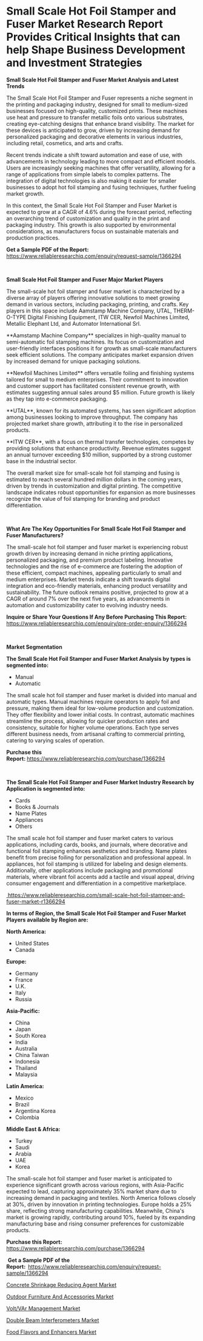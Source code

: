 <p><h1>Small Scale Hot Foil Stamper and Fuser Market Research Report Provides Critical Insights that can help Shape Business Development and Investment Strategies</h1></p><p><strong>Small Scale Hot Foil Stamper and Fuser Market Analysis and Latest Trends</strong></p>
<p><p>The Small Scale Hot Foil Stamper and Fuser represents a niche segment in the printing and packaging industry, designed for small to medium-sized businesses focused on high-quality, customized prints. These machines use heat and pressure to transfer metallic foils onto various substrates, creating eye-catching designs that enhance brand visibility. The market for these devices is anticipated to grow, driven by increasing demand for personalized packaging and decorative elements in various industries, including retail, cosmetics, and arts and crafts.</p><p>Recent trends indicate a shift toward automation and ease of use, with advancements in technology leading to more compact and efficient models. Users are increasingly seeking machines that offer versatility, allowing for a range of applications from simple labels to complex patterns. The integration of digital technologies is also making it easier for smaller businesses to adopt hot foil stamping and fusing techniques, further fueling market growth.</p><p>In this context, the Small Scale Hot Foil Stamper and Fuser Market is expected to grow at a CAGR of 4.6% during the forecast period, reflecting an overarching trend of customization and quality in the print and packaging industry. This growth is also supported by environmental considerations, as manufacturers focus on sustainable materials and production practices.</p></p>
<p><strong>Get a Sample PDF of the Report:&nbsp;</strong> <a href="https://www.reliableresearchiq.com/enquiry/request-sample/1366294">https://www.reliableresearchiq.com/enquiry/request-sample/1366294</a></p>
<p>&nbsp;</p>
<p><strong>Small Scale Hot Foil Stamper and Fuser Major Market Players</strong></p>
<p><p>The small-scale hot foil stamper and fuser market is characterized by a diverse array of players offering innovative solutions to meet growing demand in various sectors, including packaging, printing, and crafts. Key players in this space include Aamstamp Machine Company, UTAL, THERM-O-TYPE Digital Finishing Equipment, ITW CER, Newfoil Machines Limited, Metallic Elephant Ltd, and Automator International Srl.</p><p>**Aamstamp Machine Company** specializes in high-quality manual to semi-automatic foil stamping machines. Its focus on customization and user-friendly interfaces positions it for growth as small-scale manufacturers seek efficient solutions. The company anticipates market expansion driven by increased demand for unique packaging solutions.</p><p>**Newfoil Machines Limited** offers versatile foiling and finishing systems tailored for small to medium enterprises. Their commitment to innovation and customer support has facilitated consistent revenue growth, with estimates suggesting annual sales around $5 million. Future growth is likely as they tap into e-commerce packaging.</p><p>**UTAL**, known for its automated systems, has seen significant adoption among businesses looking to improve throughput. The company has projected market share growth, attributing it to the rise in personalized products.</p><p>**ITW CER**, with a focus on thermal transfer technologies, competes by providing solutions that enhance productivity. Revenue estimates suggest an annual turnover exceeding $10 million, supported by a strong customer base in the industrial sector.</p><p>The overall market size for small-scale hot foil stamping and fusing is estimated to reach several hundred million dollars in the coming years, driven by trends in customization and digital printing. The competitive landscape indicates robust opportunities for expansion as more businesses recognize the value of foil stamping for branding and product differentiation.</p></p>
<p>&nbsp;</p>
<p><strong>What Are The Key Opportunities For Small Scale Hot Foil Stamper and Fuser Manufacturers?</strong></p>
<p><p>The small-scale hot foil stamper and fuser market is experiencing robust growth driven by increasing demand in niche printing applications, personalized packaging, and premium product labeling. Innovative technologies and the rise of e-commerce are fostering the adoption of these efficient, compact machines, appealing particularly to small and medium enterprises. Market trends indicate a shift towards digital integration and eco-friendly materials, enhancing product versatility and sustainability. The future outlook remains positive, projected to grow at a CAGR of around 7% over the next five years, as advancements in automation and customizability cater to evolving industry needs.</p></p>
<p><strong>Inquire or Share Your Questions If Any Before Purchasing This Report:</strong> <a href="https://www.reliableresearchiq.com/enquiry/pre-order-enquiry/1366294">https://www.reliableresearchiq.com/enquiry/pre-order-enquiry/1366294</a></p>
<p>&nbsp;</p>
<p><strong>Market Segmentation</strong></p>
<p><strong>The Small Scale Hot Foil Stamper and Fuser Market Analysis by types is segmented into:</strong></p>
<p><ul><li>Manual</li><li>Automatic</li></ul></p>
<p><p>The small scale hot foil stamper and fuser market is divided into manual and automatic types. Manual machines require operators to apply foil and pressure, making them ideal for low-volume production and customization. They offer flexibility and lower initial costs. In contrast, automatic machines streamline the process, allowing for quicker production rates and consistency, suitable for higher volume operations. Each type serves different business needs, from artisanal crafting to commercial printing, catering to varying scales of operation.</p></p>
<p><strong>Purchase this Report:&nbsp;</strong><a href="https://www.reliableresearchiq.com/purchase/1366294">https://www.reliableresearchiq.com/purchase/1366294</a></p>
<p>&nbsp;</p>
<p><strong>The Small Scale Hot Foil Stamper and Fuser Market Industry Research by Application is segmented into:</strong></p>
<p><ul><li>Cards</li><li>Books & Journals</li><li>Name Plates</li><li>Appliances</li><li>Others</li></ul></p>
<p><p>The small scale hot foil stamper and fuser market caters to various applications, including cards, books, and journals, where decorative and functional foil stamping enhances aesthetics and branding. Name plates benefit from precise foiling for personalization and professional appeal. In appliances, hot foil stamping is utilized for labeling and design elements. Additionally, other applications include packaging and promotional materials, where vibrant foil accents add a tactile and visual appeal, driving consumer engagement and differentiation in a competitive marketplace.</p></p>
<p><a href="https://www.reliableresearchiq.com/small-scale-hot-foil-stamper-and-fuser-market-r1366294">&nbsp;https://www.reliableresearchiq.com/small-scale-hot-foil-stamper-and-fuser-market-r1366294</a></p>
<p><strong>In terms of Region, the Small Scale Hot Foil Stamper and Fuser Market Players available by Region are:</strong></p>
<p>
    <p> <strong> North America: </strong>
        <ul>
            <li>United States</li>
            <li>Canada</li>
        </ul>
        </p> 
    <p> <strong> Europe: </strong>
        <ul>
            <li>Germany</li>
            <li>France</li>
            <li>U.K.</li>
            <li>Italy</li>
            <li>Russia</li>
        </ul>
        </p> 
    <p> <strong> Asia-Pacific: </strong>
        <ul>
            <li>China</li>
            <li>Japan</li>
            <li>South Korea</li>
            <li>India</li>
            <li>Australia</li>
            <li>China Taiwan</li>
            <li>Indonesia</li>
            <li>Thailand</li>
            <li>Malaysia</li>
        </ul>
        </p> 
    <p> <strong> Latin America: </strong>
        <ul>
            <li>Mexico</li>
            <li>Brazil</li>
            <li>Argentina Korea</li>
            <li>Colombia</li>
        </ul>
        </p> 
    <p> <strong> Middle East & Africa: </strong>
        <ul>
            <li>Turkey</li>
            <li>Saudi</li>
            <li>Arabia</li>
            <li>UAE</li>
            <li>Korea</li>
        </ul>
    </p>
    </p>
<p><p>The small-scale hot foil stamper and fuser market is anticipated to experience significant growth across various regions, with Asia-Pacific expected to lead, capturing approximately 35% market share due to increasing demand in packaging and textiles. North America follows closely at 30%, driven by innovation in printing technologies. Europe holds a 25% share, reflecting strong manufacturing capabilities. Meanwhile, China's market is growing rapidly, contributing around 10%, fueled by its expanding manufacturing base and rising consumer preferences for customizable products.</p></p>
<p><strong>Purchase this Report: </strong><a href="https://www.reliableresearchiq.com/purchase/1366294">https://www.reliableresearchiq.com/purchase/1366294</a></p>
<p>&nbsp;<strong>Get a Sample PDF of the Report:&nbsp;&nbsp;</strong><a href="https://www.reliableresearchiq.com/enquiry/request-sample/1366294">https://www.reliableresearchiq.com/enquiry/request-sample/1366294</a></p>
<p><strong></strong></p>
<p><p><a href="https://issuu.com/reportprime-2/docs/concrete-shrinkage-reducing-agent-m_0fc2f86bee3c09">Concrete Shrinkage Reducing Agent Market</a></p><p><a href="https://www.linkedin.com/pulse/comprehensive-look-product-type-outdoor-furniture-accessoriesoutdoor-m0b5f?trackingId=PLTu9bToRr%2BXyOlS1atIcg%3D%3D">Outdoor Furniture And Accessories Market</a></p><p><a href="https://www.linkedin.com/pulse/market-trends-global-voltvar-management-forecast-analysis-qp5he?trackingId=h9AVX3IUSXO1K0C%2FyEw51A%3D%3D">Volt/VAr Management Market</a></p><p><a href="https://github.com/jeffreybishop26/Market-Research-Report-List-1/blob/main/double-beam-interferometers-market.md">Double Beam Interferometers Market</a></p><p><a href="https://issuu.com/reportprime-2/docs/food-flavors-and-enhancers-market-s_6663e9ee1ec43d">Food Flavors and Enhancers Market</a></p></p>